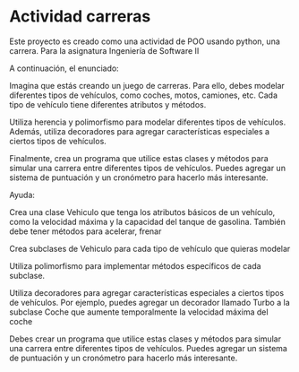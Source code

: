 
# Actividad carreras

Este proyecto es creado como una actividad de POO usando python, una carrera. Para la asignatura Ingeniería de Software II 

A continuación, el enunciado:

Imagina que estás creando un juego de carreras. Para ello, debes modelar diferentes tipos de vehículos, como coches, motos, camiones, etc. Cada tipo de vehículo tiene diferentes atributos y métodos.

Utiliza herencia y polimorfismo para modelar diferentes tipos de vehículos. Además, utiliza decoradores para agregar características especiales a ciertos tipos de vehículos.

Finalmente, crea un programa que utilice estas clases y métodos para simular una carrera entre diferentes tipos de vehículos. Puedes agregar un sistema de puntuación y un cronómetro para hacerlo más interesante.

Ayuda:

Crea una clase Vehiculo que tenga los atributos básicos de un vehículo, como la velocidad máxima y la capacidad del tanque de gasolina. También debe tener métodos para acelerar, frenar

Crea subclases de Vehiculo para cada tipo de vehículo que quieras modelar

Utiliza polimorfismo para implementar métodos específicos de cada subclase.

Utiliza decoradores para agregar características especiales a ciertos tipos de vehículos. Por ejemplo, puedes agregar un decorador llamado Turbo a la subclase Coche que aumente temporalmente la velocidad máxima del coche

Debes crear un programa que utilice estas clases y métodos para simular una carrera entre diferentes tipos de vehículos. Puedes agregar un sistema de puntuación y un cronómetro para hacerlo más interesante.

